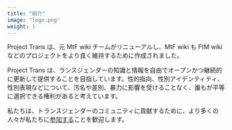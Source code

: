 ```yaml
---
title: "紹介"
image: "logo.png"
weight: 1
---
```


Project Trans は、元 MtF wiki チームがリニューアルし、MtF wiki も FtM wiki などのプロジェクトをより良く維持するために作成されました。

Project Trans は、ランスジェンダーの知識と情報を自由でオープンかつ継続的に更新して提供することを目指しています。性的指向、性別アイデンティティ、性別表現などについて、汚名や差別、暴力に影響を受けることなく、誰もが平等に選択できる権利があると考えています。

私たちは、トランスジェンダーのコミュニティに貢献するために、より多くの人々が私たちに[参加する](https://github.com/project-trans)ことを歓迎します。

